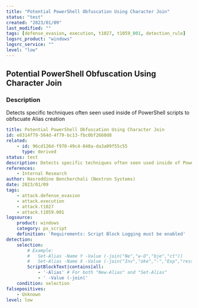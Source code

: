```yaml
---
title: "Potential PowerShell Obfuscation Using Character Join"
status: "test"
created: "2023/01/09"
last_modified: ""
tags: [defense_evasion, execution, t1027, t1059_001, detection_rule]
logsrc_product: "windows"
logsrc_service: ""
level: "low"
---
```


## Potential PowerShell Obfuscation Using Character Join

### Description

Detects specific techniques often seen used inside of PowerShell scripts to obfscuate Alias creation

```yml
title: Potential PowerShell Obfuscation Using Character Join
id: e8314f79-564d-4f79-bc13-fbc0bf2660d8
related:
    - id: 96cd126d-f970-49c4-848a-da3a09f55c55
      type: derived
status: test
description: Detects specific techniques often seen used inside of PowerShell scripts to obfscuate Alias creation
references:
    - Internal Research
author: Nasreddine Bencherchali (Nextron Systems)
date: 2023/01/09
tags:
    - attack.defense_evasion
    - attack.execution
    - attack.t1027
    - attack.t1059.001
logsource:
    product: windows
    category: ps_script
    definition: 'Requirements: Script Block Logging must be enabled'
detection:
    selection:
        # Example:
        #   Set-Alias -Name Y -Value (-join("Ne","w-O","bje","ct"))
        #   Set-Alias -Name X -Value (-join("Inv","oke","-","Exp","ression"))
        ScriptBlockText|contains|all:
            - '-Alias' # For both "New-Alias" and "Set-Alias"
            - ' -Value (-join('
    condition: selection
falsepositives:
    - Unknown
level: low

```
